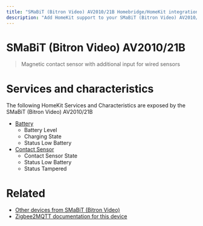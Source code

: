 ```yaml
---
title: "SMaBiT (Bitron Video) AV2010/21B Homebridge/HomeKit integration"
description: "Add HomeKit support to your SMaBiT (Bitron Video) AV2010/21B, using Homebridge, Zigbee2MQTT and homebridge-z2m."
---
```

<!---
This file has been GENERATED using src/docgen/docgen.ts
DO NOT EDIT THIS FILE MANUALLY!
-->
# SMaBiT (Bitron Video) AV2010/21B
> Magnetic contact sensor with additional input for wired sensors


# Services and characteristics
The following HomeKit Services and Characteristics are exposed by
the SMaBiT (Bitron Video) AV2010/21B

* [Battery](../../battery.md)
  * Battery Level
  * Charging State
  * Status Low Battery
* [Contact Sensor](../../sensors.md)
  * Contact Sensor State
  * Status Low Battery
  * Status Tampered


# Related
* [Other devices from SMaBiT (Bitron Video)](../index.md#smabit_bitron_video)
* [Zigbee2MQTT documentation for this device](https://www.zigbee2mqtt.io/devices/AV2010_21B.html)